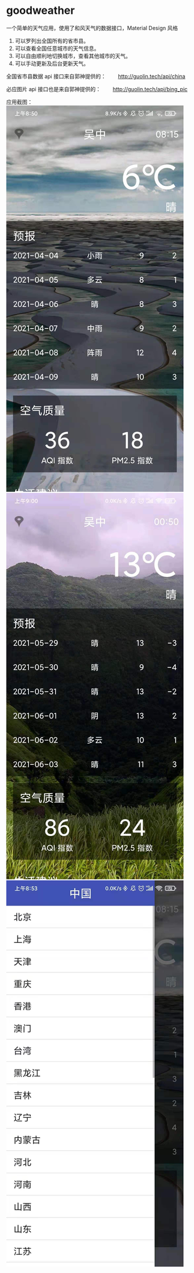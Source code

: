 # goodweather
一个简单的天气应用，使用了和风天气的数据接口，Material Design 风格

1. 可以罗列出全国所有的省市县。
2. 可以查看全国任意城市的天气信息。
3. 可以自由顺利地切换城市，查看其他城市的天气。
4. 可以手动更新及后台更新天气。

全国省市县数据 api 接口来自郭神提供的：
  http://guolin.tech/api/china

必应图片 api 接口也是来自郭神提供的：
  http://guolin.tech/api/bing_pic
  
  应用截图：
  ![](https://github.com/luolaihua/goodweather/blob/master/1.jpg)
  ![](https://github.com/luolaihua/goodweather/blob/master/2.jpg)
  ![](https://github.com/luolaihua/goodweather/blob/master/3.jpg)
